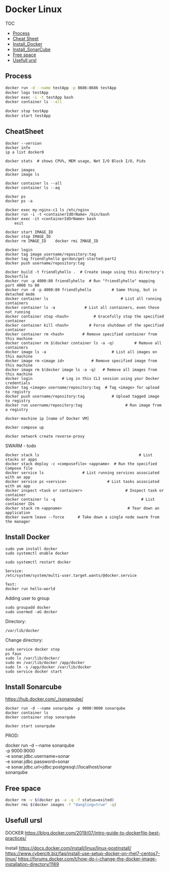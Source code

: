# Docker Linux

TOC
- [Process](#process)
- [Cheat Sheet](#cheatsheet)
- [Install_Docker](#install_docker)
- [Install_SonarCube](#install_sonarcube)
- [Free space](#free_space)
- [Usefull ursl](#usefull_urls)

## Process <a name="process"></a>

```bash
docker run -d --name testApp -p 8686:8686 testApp
docker logs testApp
docker exec -i -t testApp bash
docker container ls --all

docker stop testApp
docker start testApp
```

## CheatSheet <a name="cheatsheet"></a>

    docker --version
    docker info
    ip a list docker0
    
    docker stats  # shows CPU%, MEM usage, Net I/O Block I/O, Pids
    
    docker images
    docker image ls
    
    docker container ls --all
    docker container ls --aq
    
    docker ps
    docker ps -a

    docker exec my-nginx-c1 ls /etc/nginx
    docker run -i -t <containerIdOrName> /bin/bash
    docker exec -it <containerIdOrName> bash
        exit
    
    docker start IMAGE_ID
    docker stop IMAGE_ID
    docker rm IMAGE_ID    docker rmi IMAGE_ID
       
    docker login
    docker tag image username/repository:tag
    docker tag friendlyhello gordon/get-started:part2
    docker push username/repository:tag
        
    docker build -t friendlyhello .  # Create image using this directory's Dockerfile
    docker run -p 4000:80 friendlyhello  # Run "friendlyhello" mapping port 4000 to 80
    docker run -d -p 4000:80 friendlyhello         # Same thing, but in detached mode
    docker container ls                                # List all running containers
    docker container ls -a             # List all containers, even those not running
    docker container stop <hash>           # Gracefully stop the specified container
    docker container kill <hash>         # Force shutdown of the specified container
    docker container rm <hash>        # Remove specified container from this machine
    docker container rm $(docker container ls -a -q)         # Remove all containers
    docker image ls -a                             # List all images on this machine
    docker image rm <image id>            # Remove specified image from this machine
    docker image rm $(docker image ls -a -q)   # Remove all images from this machine
    docker login             # Log in this CLI session using your Docker credentials
    docker tag <image> username/repository:tag  # Tag <image> for upload to registry
    docker push username/repository:tag            # Upload tagged image to registry
    docker run username/repository:tag                   # Run image from a registry
    
    docker-machine ip [name of Docker VM]
    
    docker compose up
    
    docker network create reverse-proxy

SWARM - todo

    docker stack ls                                            # List stacks or apps
    docker stack deploy -c <composefile> <appname>  # Run the specified Compose file
    docker service ls                 # List running services associated with an app
    docker service ps <service>                  # List tasks associated with an app
    docker inspect <task or container>                   # Inspect task or container
    docker container ls -q                                      # List container IDs
    docker stack rm <appname>                             # Tear down an application
    docker swarm leave --force      # Take down a single node swarm from the manager

## Install Docker <a name="install_docker"></a>

    sudo yum install docker
    sudo systemctl enable docker

    sudo systemctl restart docker

    Service:
    /etc/system/system/multi-user.target.wants/@docker.service

    Test:
    docker run hello-world

Adding user to group

    sudo groupadd docker
    sudo usermod -aG docker
    
Directory:

    /var/lib/docker

Change directory:

    sudo service docker stop
    ps faux
    sudo ls /var/lib/docker/
    sudo mv /var/lib/docker /app/docker
    sudo ln -s /app/docker /var/lib/docker
    sudo service docker start


## Install Sonarcube <a name="install_sonarcube"></a>

https://hub.docker.com/_/sonarqube/

    docker run -d --name sonarqube -p 9000:9000 sonarqube
    docker container ls
    docker container stop sonarqube

    docker start sonarqube

PROD:

docker run -d --name sonarqube \
    -p 9000:9000 \
    -e sonar.jdbc.username=sonar \
    -e sonar.jdbc.password=sonar \
    -e sonar.jdbc.url=jdbc:postgresql://localhost/sonar \
    sonarqube


## Free space <a name="free_space"></a>

```Bash
docker rm -v $(docker ps -a -q -f status=exited)
docker rmi $(docker images -f "dangling=true" -q)
```

## Usefull ursl <a name="usefull_urls"></a>

DOCKER
https://blog.docker.com/2019/07/intro-guide-to-dockerfile-best-practices/

Install
https://docs.docker.com/install/linux/linux-postinstall/
https://www.cyberciti.biz/faq/install-use-setup-docker-on-rhel7-centos7-linux/
https://forums.docker.com/t/how-do-i-change-the-docker-image-installation-directory/1169

